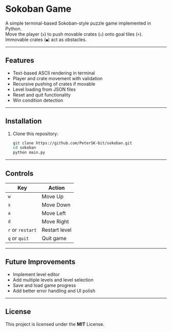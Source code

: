 # Sokoban Game

A simple terminal-based Sokoban-style puzzle game implemented in Python.  
Move the player (`x`) to push movable crates (`◻`) onto goal tiles (`+`).  
Immovable crates (`◼`) act as obstacles.

---

## Features

- Text-based ASCII rendering in terminal  
- Player and crate movement with validation  
- Recursive pushing of crates if movable  
- Level loading from JSON files  
- Reset and quit functionality  
- Win condition detection

---

## Installation

1. Clone this repository:

   ```bash
   git clone https://github.com/PeterSK-bit/sokoban.git
   cd sokoban
   python main.py
   ```

---

## Controls

| Key              | Action        |
| ---------------- | ------------- |
| `w`              | Move Up       |
| `s`              | Move Down     |
| `a`              | Move Left     |
| `d`              | Move Right    |
| `r` or `restart` | Restart level |
| `q` or `quit`    | Quit game     |

---

## Future Improvements
- Implement level editor
- Add multiple levels and level selection
- Save and load game progress
- Add better error handling and UI polish

---

## License
This project is licensed under the **MIT** License.
